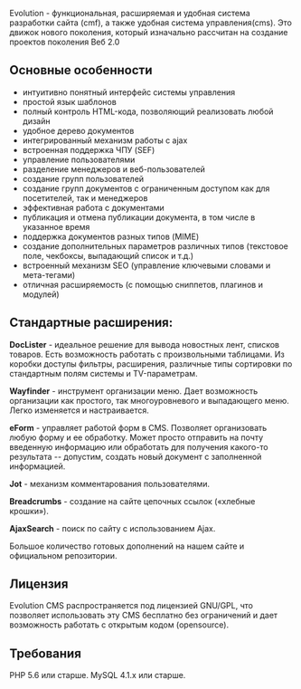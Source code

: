 Evolution - функциональная, расширяемая и удобная система разработки сайта (cmf), а также удобная система управления(cms). Это движок нового поколения, который изначально рассчитан на создание проектов поколения Веб 2.0

## Основные особенности ##
- интуитивно понятный интерфейс системы управления
- простой язык шаблонов
- полный контроль HTML-кода, позволяющий реализовать любой дизайн
- удобное дерево документов
- интегрированный механизм работы с ajax
- встроенная поддержка ЧПУ (SEF)
- управление пользователями
- разделение менеджеров и веб-пользователей
- создание групп пользователей
- создание групп документов с ограниченным доступом как для посетителей, так и менеджеров
- эффективная работа с документами
- публикация и отмена публикации документа, в том числе в указанное время
- поддержка документов разных типов (MIME)
- создание дополнительных параметров различных типов (текстовое поле, чекбоксы, выпадающий список и т.д.)
- встроенный механизм SEO (управление ключевыми словами и мета-тегами)
- отличная расширяемость (с помощью сниппетов, плагинов и модулей)

## Стандартные расширения: ##

**DocLister** - идеальное решение для вывода новостных лент, списков товаров.  Есть возможность работать с произвольными таблицами.
Из коробки доступы фильтры, расширения, различные типы сортировки по стандартным полям системы и TV-параметрам.

**Wayfinder** - инструмент организации меню. Дает возможность организации как простого, так многоуровневого и выпадающего меню. Легко изменяется и настраивается.

**eForm** - управляет работой форм в CMS. Позволяет организовать любую форму и ее обработку. Может просто отправить на почту введенную информацию или обработать для получения какого-то результата -- допустим, создать новый документ с заполненной информацией.

**Jot** - механизм комментарования пользователями.

**Breadcrumbs** - создание на сайте цепочных ссылок («хлебные крошки»).

**AjaxSearch** - поиск по сайту с использованием Ajax.

Большое количество готовых дополнений на нашем сайте и официальном репозитории.

## Лицензия ## 

Evolution CMS распространяется под лицензией GNU/GPL, что позволяет использовать эту CMS бесплатно без ограничений и дает возможность работать с открытым кодом (opensource).

## Требования ##

PHP 5.6 или старше. MySQL 4.1.x или старше.
